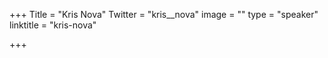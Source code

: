 +++
Title = "Kris Nova"
Twitter = "kris__nova"
image = ""
type = "speaker"
linktitle = "kris-nova"

+++


